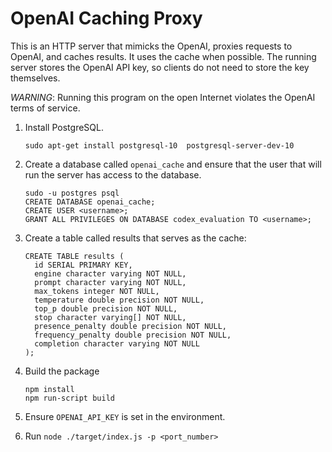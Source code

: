 # OpenAI Caching Proxy

This is an HTTP server that mimicks the OpenAI, proxies requests to OpenAI, and 
caches results. It uses the cache when possible. The running server stores the 
OpenAI API key, so clients do not need to store the key themselves.

*WARNING*: Running this program on the open Internet violates the OpenAI
terms of service.

1. Install PostgreSQL.
   
   ```
   sudo apt-get install postgresql-10  postgresql-server-dev-10
   ```
   
2. Create a database called `openai_cache` and ensure that the user that will run the
   server has access to the database.

   ```
   sudo -u postgres psql
   CREATE DATABASE openai_cache;
   CREATE USER <username>;
   GRANT ALL PRIVILEGES ON DATABASE codex_evaluation TO <username>;
   ```

2. Create a table called results that serves as the cache:

   ```
   CREATE TABLE results (
     id SERIAL PRIMARY KEY,
     engine character varying NOT NULL,
     prompt character varying NOT NULL,
     max_tokens integer NOT NULL,
     temperature double precision NOT NULL,
     top_p double precision NOT NULL,
     stop character varying[] NOT NULL,
     presence_penalty double precision NOT NULL,
     frequency_penalty double precision NOT NULL,
     completion character varying NOT NULL
   );
   ```

3. Build the package

   ```
   npm install
   npm run-script build
   ```

4. Ensure `OPENAI_API_KEY` is set in the environment.

5. Run `node ./target/index.js -p <port_number>`
